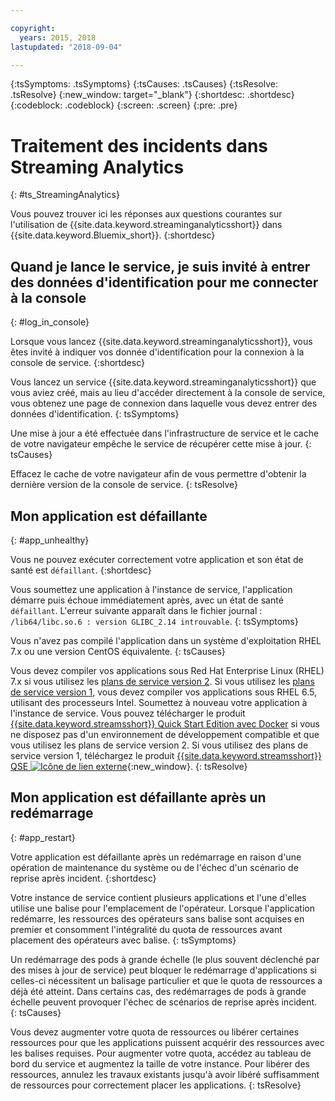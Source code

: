 ```yaml
---

copyright:
  years: 2015, 2018
lastupdated: "2018-09-04"

---
```


<!-- Attribute definitions -->
{:tsSymptoms: .tsSymptoms}
{:tsCauses: .tsCauses}
{:tsResolve: .tsResolve}
{:new_window: target="_blank"}
{:shortdesc: .shortdesc}
{:codeblock: .codeblock}
{:screen: .screen}
{:pre: .pre}

# Traitement des incidents dans Streaming Analytics
{: #ts_StreamingAnalytics}

Vous pouvez trouver ici les réponses aux questions courantes sur l'utilisation de {{site.data.keyword.streaminganalyticsshort}} dans {{site.data.keyword.Bluemix_short}}.
{:shortdesc}

## Quand je lance le service, je suis invité à entrer des données d'identification pour me connecter à la console
{: #log_in_console}

Lorsque vous lancez {{site.data.keyword.streaminganalyticsshort}}, vous êtes invité à indiquer vos donnée d'identification pour la connexion à la console de service.
{:shortdesc}

Vous lancez un service {{site.data.keyword.streaminganalyticsshort}} que vous aviez créé, mais au lieu d'accéder directement à la console de service, vous obtenez une page de connexion dans laquelle vous devez entrer des données d'identification.
{: tsSymptoms}

Une mise à jour a été effectuée dans l'infrastructure de service et le cache de votre navigateur empêche le service de récupérer cette mise à jour.
{: tsCauses}

Effacez le cache de votre navigateur afin de vous permettre d'obtenir la dernière version de la console de service.
{: tsResolve}

## Mon application est défaillante
{: #app_unhealthy}

Vous ne pouvez exécuter correctement votre application et son état de santé est `défaillant`.
{:shortdesc}

Vous soumettez une application à l'instance de service, l'application démarre puis échoue immédiatement après, avec un état de santé `défaillant`. L'erreur suivante apparaît dans le fichier journal : `/lib64/libc.so.6 : version GLIBC_2.14 introuvable`.
{: tsSymptoms}

Vous n'avez pas compilé l'application dans un système d'exploitation RHEL 7.x ou une version CentOS équivalente.
{: tsCauses}

Vous devez compiler vos applications sous Red Hat Enterprise Linux (RHEL) 7.x si vous utilisez les [plans de service version 2](/docs/services/StreamingAnalytics/service_plans.html). Si vous utilisez les [plans de service version 1](/docs/services/StreamingAnalytics/service_plans.html), vous devez compiler vos applications sous RHEL 6.5, utilisant des processeurs Intel. Soumettez à nouveau votre application à l'instance de service. Vous pouvez télécharger le produit [{{site.data.keyword.streamsshort}} Quick Start Edition avec Docker](https://www-01.ibm.com/marketing/iwm/iwm/web/preLogin.do?source=swg-ibmistvi) si vous ne disposez pas d'un environnement de développement compatible et que vous utilisez les plans de service version 2. Si vous utilisez des plans de service version 1, téléchargez le produit [{{site.data.keyword.streamsshort}} QSE ![Icône de lien externe](../../icons/launch-glyph.svg "Icône de lien externe")](http://ibmstreams.github.io/streamsx.documentation/docs/4.2/qse-intro/){:new_window}.
{: tsResolve}

## Mon application est défaillante après un redémarrage
{: #app_restart}

Votre application est défaillante après un redémarrage en raison d'une opération de maintenance du système ou de l'échec d'un scénario de reprise après incident.
{:shortdesc}

Votre instance de service contient plusieurs applications et l'une d'elles utilise une balise pour l'emplacement de l'opérateur. Lorsque l'application redémarre, les ressources des opérateurs sans balise sont acquises en premier et consomment l'intégralité du quota de ressources avant placement des opérateurs avec balise.
{: tsSymptoms}

Un redémarrage des pods à grande échelle (le plus souvent déclenché par des mises à jour de service) peut bloquer le redémarrage d'applications si celles-ci nécessitent un balisage particulier et que le quota de ressources a déjà été atteint. Dans certains cas, des redémarrages de pods à grande échelle peuvent provoquer l'échec de scénarios de reprise après incident.
{: tsCauses}

Vous devez augmenter votre quota de ressources ou libérer certaines ressources pour que les applications puissent acquérir des ressources avec les balises requises. Pour augmenter votre quota, accédez au tableau de bord du service et augmentez la taille de votre instance. Pour libérer des ressources, annulez les travaux existants jusqu'à avoir libéré suffisamment de ressources pour correctement placer les applications.
{: tsResolve}
